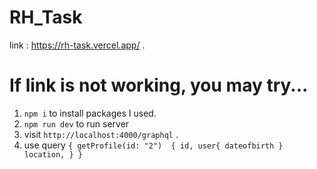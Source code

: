 # RH_Task 

link : https://rh-task.vercel.app/ . 

# If link is not working, you may try...  

1. `npm i` to install packages I used.  
2. `npm run dev` to run server   
3. visit `http://localhost:4000/graphql` . 
4. use query 
` {
  getProfile(id: "2")  {
    id,
    user{
      dateofbirth
    }
    location,
  }
}
`
